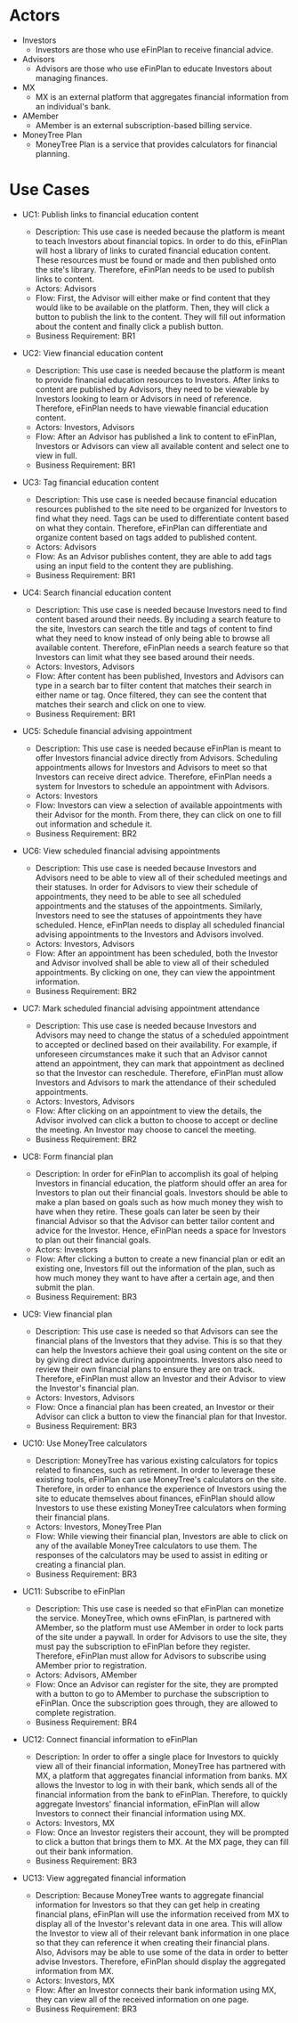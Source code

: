 
# Actors

* Investors
	* Investors are those who use eFinPlan to receive financial advice. 
* Advisors
	* Advisors are those who use eFinPlan  to educate Investors about managing finances.
* MX
	* MX is an external platform that aggregates financial information from an individual's bank.
* AMember
	* AMember is an external subscription-based billing service.
* MoneyTree Plan
	* MoneyTree Plan is a service that provides calculators for financial planning.

# Use Cases

* UC1: Publish links to financial education content
	* Description: This use case is needed because the platform is meant to teach Investors about financial topics. In order to do this, eFinPlan will host a library of links to curated financial education content. These resources must be found or made and then published onto the site's library. Therefore, eFinPlan needs to be used to publish links to content.
	* Actors: Advisors
	* Flow: First, the Advisor will either make or find content that they would like to be available on the platform. Then, they will click a button to publish the link to the content. They will fill out information about the content and finally click a publish button.
	* Business Requirement: BR1

* UC2: View financial education content
	* Description: This use case is needed because the platform is meant to provide financial education resources to Investors. After links to content are published by Advisors, they need to be viewable by Investors looking to learn or Advisors in need of reference. Therefore, eFinPlan needs to have viewable financial education content.
	* Actors: Investors, Advisors
	* Flow: After an Advisor has published a link to content to eFinPlan, Investors or Advisors can view all available content and select one to view in full.
	* Business Requirement: BR1
 
 * UC3: Tag financial education content
	* Description: This use case is needed because financial education resources published to the site need to be organized for Investors to find what they need. Tags can be used to differentiate content based on what they contain. Therefore, eFinPlan can differentiate and organize content based on tags added to published content.
	* Actors: Advisors
	* Flow: As an Advisor publishes content, they are able to add tags using an input field to the content they are publishing.
	* Business Requirement: BR1

 * UC4: Search financial education content
	* Description: This use case is needed because Investors need to find content based around their needs. By including a search feature to the site, Investors can search the title and tags of content to find what they need to know instead of only being able to browse all available content. Therefore, eFinPlan needs a search feature so that Investors can limit what they see based around their needs. 
	* Actors: Investors, Advisors
	* Flow: After content has been published, Investors and Advisors can type in a search bar to filter content that matches their search in either name or tag. Once filtered, they can see the content that matches their search and click on one to view.
	* Business Requirement: BR1

 * UC5: Schedule financial advising appointment
	* Description: This use case is needed because eFinPlan is meant to offer Investors financial advice directly from Advisors. Scheduling appointments allows for Investors and Advisors to meet so that Investors can receive direct advice. Therefore, eFinPlan needs a system for Investors to schedule an appointment with Advisors.
	* Actors: Investors
	* Flow: Investors can view a selection of available appointments with their Advisor for the month. From there, they can click on one to fill out information and schedule it.
	* Business Requirement: BR2

 * UC6: View scheduled financial advising appointments
	* Description: This use case is needed because Investors and Advisors need to be able to view all of their scheduled meetings and their statuses. In order for Advisors to view their schedule of appointments, they need to be able to see all scheduled appointments and the statuses of the appointments. Similarly, Investors need to see the statuses of appointments they have scheduled. Hence, eFinPlan needs to display all scheduled financial advising appointments to the Investors and Advisors involved.
	* Actors: Investors, Advisors
	* Flow: After an appointment has been scheduled, both the Investor and Advisor involved shall be able to view all of their scheduled appointments. By clicking on one, they can view the appointment information.
	* Business Requirement: BR2

 * UC7: Mark scheduled financial advising appointment attendance
	* Description: This use case is needed because Investors and Advisors may need to change the status of a scheduled appointment to accepted or declined based on their availability. For example, if unforeseen circumstances make it such that an Advisor cannot attend an appointment, they can mark that appointment as declined so that the Investor can reschedule. Therefore, eFinPlan must allow Investors and Advisors to mark the attendance of their scheduled appointments.
	* Actors: Investors, Advisors
	* Flow: After clicking on an appointment to view the details, the Advisor involved can click a button to choose to accept or decline the meeting. An Investor may choose to cancel the meeting.
	* Business Requirement: BR2

 * UC8: Form financial plan
	* Description: In order for eFinPlan to accomplish its goal of helping Investors in financial education, the platform should offer an area for Investors to plan out their financial goals. Investors should be able to make a plan based on goals such as how much money they wish to have when they retire. These goals can later be seen by their financial Advisor so that the Advisor can better tailor content and advice for the Investor. Hence, eFinPlan needs a space for Investors to plan out their financial goals.
	* Actors: Investors
	* Flow: After clicking a button to create a new financial plan or edit an existing one, Investors fill out the information of the plan, such as how much money they want to have after a certain age, and then submit the plan. 
	* Business Requirement: BR3

 * UC9: View financial plan
	* Description: This use case is needed so that Advisors can see the financial plans of the Investors that they advise. This is so that they can help the Investors achieve their goal using content on the site or by giving direct advice during appointments. Investors also need to review their own financial plans to ensure they are on track. Therefore, eFinPlan must allow an Investor and their Advisor to view the Investor's financial plan. 
	* Actors: Investors, Advisors
	* Flow: Once a financial plan has been created, an Investor or their Advisor can click a button to view the financial plan for that Investor. 
	* Business Requirement: BR3

 * UC10: Use MoneyTree calculators
	* Description: MoneyTree has various existing calculators for topics related to finances, such as retirement. In order to leverage these existing tools, eFinPlan can use MoneyTree's calculators on the site. Therefore, in order to enhance the experience of Investors using the site to educate themselves about finances, eFinPlan should allow Investors to use these existing MoneyTree calculators when forming their financial plans.
	* Actors: Investors, MoneyTree Plan
	* Flow: While viewing their financial plan, Investors are able to click on any of the available MoneyTree calculators to use them. The responses of the calculators may be used to assist in editing or creating a financial plan.
	* Business Requirement: BR3

 * UC11: Subscribe to eFinPlan
	* Description: This use case is needed so that eFinPlan can monetize the service. MoneyTree, which owns eFinPlan, is partnered with AMember, so the platform must use AMember in order to lock parts of the site under a paywall. In order for Advisors to use the site, they must pay the subscription to eFinPlan before they register. Therefore, eFinPlan must allow for Advisors to subscribe using AMember prior to registration.
	* Actors: Advisors, AMember
	* Flow: Once an Advisor can register for the site, they are prompted with a button to go to AMember to purchase the subscription to eFinPlan. Once the subscription goes through, they are allowed to complete registration.
	* Business Requirement: BR4

 * UC12: Connect financial information to eFinPlan
	* Description: In order to offer a single place for Investors to quickly view all of their financial information, MoneyTree has partnered with MX, a platform that aggregates financial information from banks. MX allows the Investor to log in with their bank, which sends all of the financial information from the bank to eFinPlan. Therefore, to quickly aggregate Investors' financial information, eFinPlan will allow Investors to connect their financial information using MX.
	* Actors: Investors, MX
	* Flow: Once an Investor registers their account, they will be prompted to click a button that brings them to MX. At the MX page, they can fill out their bank information.
	* Business Requirement: BR3

 * UC13: View aggregated financial information
	* Description: Because MoneyTree wants to aggregate financial information for Investors so that they can get help in creating financial plans, eFinPlan will use the information received from MX to display all of the Investor's relevant data in one area. This will allow the Investor to view all of their relevant bank information in one place so that they can reference it when creating their financial plans. Also, Advisors may be able to use some of the data in order to better advise Investors. Therefore, eFinPlan should display the aggregated information from MX.
	* Actors: Investors, MX
	* Flow: After an Investor connects their bank information using MX, they can view all of the received information on one page.
	* Business Requirement: BR3
